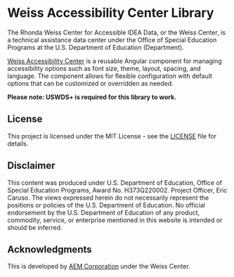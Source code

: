 # Weiss Accessibility Center Library
The Rhonda Weiss Center for Accessible IDEA Data, or the Weiss Center, is a technical assistance data center under the Office of Special Education Programs at the U.S. Department of Education (Department).

[Weiss Accessibility Center](projects/weiss-accessibility-center/README.md) is a reusable Angular component for managing accessibility options such as font size, theme, layout, spacing, and language. The component allows for flexible configuration with default options that can be customized or overridden as needed.

**Please note: USWDS+ is required for this library to work.**

## License
This project is licensed under the MIT License - see the [LICENSE](LICENSE) file for details.

## Disclaimer
This content was produced under U.S. Department of Education, Office of Special Education Programs, Award No. H373Q220002. Project Officer, Eric Caruso. The views expressed herein do not necessarily represent the positions or policies of the U.S. Department of Education. No official endorsement by the U.S. Department of Education of any product, commodity, service, or enterprise mentioned in this website is intended or should be inferred.

## Acknowledgments
This is developed by [AEM Corporation](https://www.aemcorp.com/) under the Weiss Center. 
